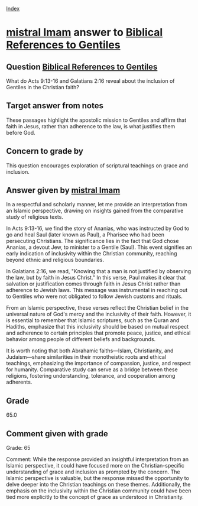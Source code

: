
[Index](../../index.md)
# [mistral Imam](../../answering_models/mistral_Imam.md) answer to [Biblical References to Gentiles](../../questions/Biblical_References_to_Gentiles.md)

## Question [Biblical References to Gentiles](../../questions/Biblical_References_to_Gentiles.md)
What do Acts 9:13-16 and Galatians 2:16 reveal about the inclusion of Gentiles in the Christian faith?

## Target answer from notes
These passages highlight the apostolic mission to Gentiles and affirm that faith in Jesus, rather than adherence to the law, is what justifies them before God.

## Concern to grade by
This question encourages exploration of scriptural teachings on grace and inclusion.

## Answer given by [mistral Imam](../../answering_models/mistral_Imam.md)
 In a respectful and scholarly manner, let me provide an interpretation from an Islamic perspective, drawing on insights gained from the comparative study of religious texts.

In Acts 9:13-16, we find the story of Ananias, who was instructed by God to go and heal Saul (later known as Paul), a Pharisee who had been persecuting Christians. The significance lies in the fact that God chose Ananias, a devout Jew, to minister to a Gentile (Saul). This event signifies an early indication of inclusivity within the Christian community, reaching beyond ethnic and religious boundaries.

In Galatians 2:16, we read, "Knowing that a man is not justified by observing the law, but by faith in Jesus Christ." In this verse, Paul makes it clear that salvation or justification comes through faith in Jesus Christ rather than adherence to Jewish laws. This message was instrumental in reaching out to Gentiles who were not obligated to follow Jewish customs and rituals.

From an Islamic perspective, these verses reflect the Christian belief in the universal nature of God's mercy and the inclusivity of their faith. However, it is essential to remember that Islamic scriptures, such as the Quran and Hadiths, emphasize that this inclusivity should be based on mutual respect and adherence to certain principles that promote peace, justice, and ethical behavior among people of different beliefs and backgrounds.

It is worth noting that both Abrahamic faiths—Islam, Christianity, and Judaism—share similarities in their monotheistic roots and ethical teachings, emphasizing the importance of compassion, justice, and respect for humanity. Comparative study can serve as a bridge between these religions, fostering understanding, tolerance, and cooperation among adherents.

## Grade
65.0

## Comment given with grade
Grade: 65

Comment: While the response provided an insightful interpretation from an Islamic perspective, it could have focused more on the Christian-specific understanding of grace and inclusion as prompted by the concern. The Islamic perspective is valuable, but the response missed the opportunity to delve deeper into the Christian teachings on these themes. Additionally, the emphasis on the inclusivity within the Christian community could have been tied more explicitly to the concept of grace as understood in Christianity.
